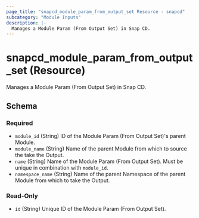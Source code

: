 ```yaml
---
page_title: "snapcd_module_param_from_output_set Resource - snapcd"
subcategory: "Module Inputs"
description: |-
  Manages a Module Param (From Output Set) in Snap CD.
---
```


# snapcd_module_param_from_output_set (Resource)

Manages a Module Param (From Output Set) in Snap CD.




<!-- schema generated by tfplugindocs -->
## Schema

### Required

- `module_id` (String) ID of the Module Param (From Output Set)'s parent Module.
- `module_name` (String) Name of the parent Module from which to source the take the Output.
- `name` (String) Name of the Module Param (From Output Set).  Must be unique in combination with `module_id`.
- `namespace_name` (String) Name of the parent Namespace of the parent Module from which to take the Output.

### Read-Only

- `id` (String) Unique ID of the Module Param (From Output Set).
